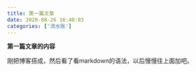 ```yaml
---
title: 第一篇文章
date: 2020-08-26 16:40:03
categories: ['流水账']
---
```


**第一篇文章的内容**

刚把博客搭成，然后看了看markdown的语法，以后慢慢往上面加吧。
